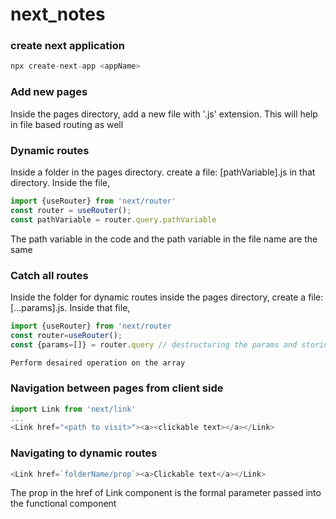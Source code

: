 # next_notes

### create next application
```javascript
npx create-next-app <appName>
```

### Add new pages
Inside the pages directory, add a new file with '.js' extension. This will help in file based routing as well

### Dynamic routes
Inside a folder in the pages directory.
create a file: [pathVariable].js in that directory.
Inside the file,
```javascript
import {useRouter} from 'next/router'
const router = useRouter();
const pathVariable = router.query.pathVariable
```
The path variable in the code and the path variable in the file name are the same


### Catch all routes
Inside the folder for dynamic routes inside the pages directory, create a file: [...params].js. Inside that file,
```javascript
import {useRouter} from 'next/router
const router=useRouter();
const {params=[]} = router.query // destructuring the params and storing the returned content in the 'params' array

Perform desaired operation on the array
```

### Navigation between pages from client side
```javascript
import Link from 'next/link'
...
<Link href="<path to visit>"><a><clickable text></a></Link>
```

### Navigating to dynamic routes
```javascript
<Link href=`folderName/prop`><a>Clickable text</a></Link>
```
The prop in the href of Link component is the formal parameter passed into the functional component

